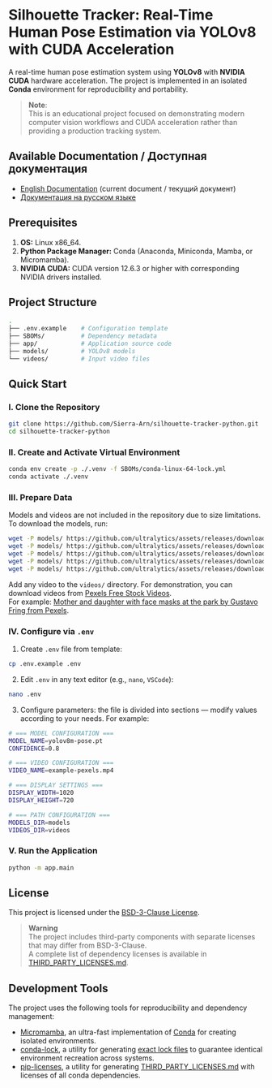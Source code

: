 # **Silhouette Tracker: Real-Time Human Pose Estimation via YOLOv8 with CUDA Acceleration**

A real-time human pose estimation system using **YOLOv8** with **NVIDIA CUDA** hardware acceleration. The project is implemented in an isolated **Conda** environment for reproducibility and portability.

> **Note**:  
This is an educational project focused on demonstrating modern computer vision workflows and CUDA acceleration rather than providing a production tracking system.

## **Available Documentation / Доступная документация**

- [English Documentation](README.md) (current document / текущий документ)
- [Документация на русском языке](README_RU.md)

## **Prerequisites**

1. **OS:** Linux x86_64.
2. **Python Package Manager:** Conda (Anaconda, Miniconda, Mamba, or Micromamba).
3. **NVIDIA CUDA:** CUDA version 12.6.3 or higher with corresponding NVIDIA drivers installed.

## **Project Structure**

```bash
.
├── .env.example    # Configuration template
├── SBOMs/          # Dependency metadata
├── app/            # Application source code
├── models/         # YOLOv8 models
└── videos/         # Input video files
```

## **Quick Start**

### **I. Clone the Repository**

```bash
git clone https://github.com/Sierra-Arn/silhouette-tracker-python.git  
cd silhouette-tracker-python
```

### **II. Create and Activate Virtual Environment**

```bash
conda env create -p ./.venv -f SBOMs/conda-linux-64-lock.yml
conda activate ./.venv
```

### **III. Prepare Data**

Models and videos are not included in the repository due to size limitations. To download the models, run:

```bash
wget -P models/ https://github.com/ultralytics/assets/releases/download/v8.2.0/yolov8n-pose.pt   && \
wget -P models/ https://github.com/ultralytics/assets/releases/download/v8.2.0/yolov8s-pose.pt   && \
wget -P models/ https://github.com/ultralytics/assets/releases/download/v8.2.0/yolov8m-pose.pt   && \
wget -P models/ https://github.com/ultralytics/assets/releases/download/v8.2.0/yolov8l-pose.pt   && \
wget -P models/ https://github.com/ultralytics/assets/releases/download/v8.2.0/yolov8x-pose.pt  
```

Add any video to the `videos/` directory. For demonstration, you can download videos from [Pexels Free Stock Videos](https://www.pexels.com/videos/).  
For example: [Mother and daughter with face masks at the park by Gustavo Fring from Pexels](https://www.pexels.com/video/mother-and-daughter-with-face-masks-at-the-park-4265036/).

### **IV. Configure via `.env`**

1. Create `.env` file from template:
```bash
cp .env.example .env
```

2. Edit `.env` in any text editor (e.g., `nano`, `VSCode`):
```bash
nano .env
```

3. Configure parameters: the file is divided into sections — modify values according to your needs. For example:

```bash
# === MODEL CONFIGURATION ===
MODEL_NAME=yolov8m-pose.pt
CONFIDENCE=0.8

# === VIDEO CONFIGURATION ===
VIDEO_NAME=example-pexels.mp4

# === DISPLAY SETTINGS ===
DISPLAY_WIDTH=1020
DISPLAY_HEIGHT=720

# === PATH CONFIGURATION ===
MODELS_DIR=models
VIDEOS_DIR=videos
```

### **V. Run the Application**

```bash
python -m app.main
```

## **License**

This project is licensed under the [BSD-3-Clause License](LICENSE).

> **Warning**  
> The project includes third-party components with separate licenses that may differ from BSD-3-Clause.  
> A complete list of dependency licenses is available in [THIRD_PARTY_LICENSES.md](SBOMs/THIRD_PARTY_LICENSES.md).

## **Development Tools**

The project uses the following tools for reproducibility and dependency management:

- [Micromamba](https://github.com/mamba-org/mamba), an ultra-fast implementation of [Conda](https://github.com/conda/conda) for creating isolated environments.
- [conda-lock](https://github.com/conda/conda-lock), a utility for generating [exact lock files](SBOMs/conda-linux-64-lock.yml) to guarantee identical environment recreation across systems.
- [pip-licenses](https://github.com/raimon49/pip-licenses), a utility for generating [THIRD_PARTY_LICENSES.md](SBOMs/THIRD_PARTY_LICENSES.md) with licenses of all conda dependencies.